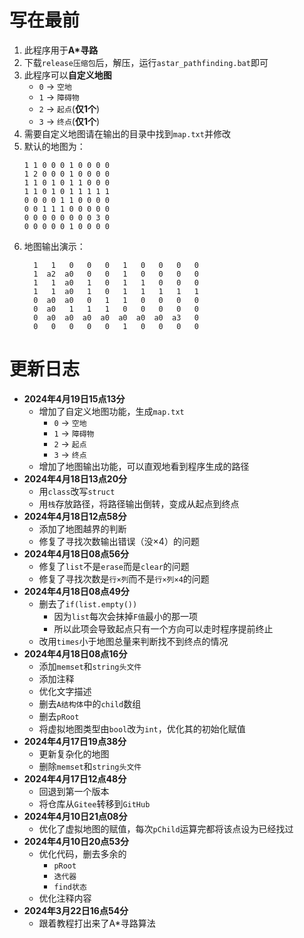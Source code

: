 # 写在最前

1. 此程序用于**A*寻路**
2. 下载```release压缩包```后，解压，运行```astar_pathfinding.bat```即可
3. 此程序可以**自定义地图**
	- ```0``` -> ```空地```
	- ```1``` -> ```障碍物```
	- ```2``` -> ```起点```(**仅1个**)
	- ```3``` -> ```终点```(**仅1个**)
4. 需要自定义地图请在输出的目录中找到```map.txt```并修改
5. 默认的地图为：
   ```
   1 1 0 0 0 1 0 0 0 0 
   1 2 0 0 0 1 0 0 0 0 
   1 1 0 1 0 1 1 0 0 0 
   1 1 0 1 0 1 1 1 1 1 
   0 0 0 0 1 1 0 0 0 0 
   0 0 1 1 1 0 0 0 0 0 
   0 0 0 0 0 0 0 0 3 0 
   0 0 0 0 0 1 0 0 0 0
   ```
6. 地图输出演示：
   ```
     1   1   0   0   0   1   0   0   0   0
     1  a2  a0   0   0   1   0   0   0   0
     1   1  a0   1   0   1   1   0   0   0
     1   1  a0   1   0   1   1   1   1   1
     0  a0  a0   0   1   1   0   0   0   0
     0  a0   1   1   1   0   0   0   0   0
     0  a0  a0  a0  a0  a0  a0  a0  a3   0
     0   0   0   0   0   1   0   0   0   0
   ```

# 更新日志

- **2024年4月19日15点13分**
	- 增加了自定义地图功能，生成```map.txt```
		- ```0``` -> ```空地```
		- ```1``` -> ```障碍物```
		- ```2``` -> ```起点```
		- ```3``` -> ```终点```
	- 增加了地图输出功能，可以直观地看到程序生成的路径
- **2024年4月18日13点20分**
	- 用```class```改写```struct```
	- 用```栈```存放路径，将路径输出倒转，变成从起点到终点
- **2024年4月18日12点58分**
	- 添加了地图越界的判断
	- 修复了寻找次数输出错误（没×4）的问题
- **2024年4月18日08点56分**
	- 修复了```list```不是```erase```而是```clear```的问题
	- 修复了寻找次数是```行×列```而不是```行×列×4```的问题
- **2024年4月18日08点49分**
	- 删去了```if(list.empty())```
		- 因为```list```每次会抹掉```F值```最小的那一项
		- 所以此项会导致起点只有一个方向可以走时程序提前终止
	- 改用```times```小于地图总量来判断找不到终点的情况
- **2024年4月18日08点16分**
	- 添加```memset```和```string头文件```
	- 添加注释
	- 优化文字描述
	- 删去```A结构体```中的```child```数组
	- 删去```pRoot```
	- 将虚拟地图类型由```bool```改为```int```，优化其的初始化赋值
- **2024年4月17日19点38分**
	- 更新复杂化的地图
	- 删除```memset```和```string头文件```
- **2024年4月17日12点48分**
	- 回退到第一个版本
	- 将仓库从```Gitee```转移到```GitHub```
- **2024年4月10日21点08分**
	- 优化了虚拟地图的赋值，每次```pChild```运算完都将该点设为已经找过
- **2024年4月10日20点53分**
	- 优化代码，删去多余的
		- ```pRoot```
		- ```迭代器```
		- ```find状态```
	- 优化注释内容
- **2024年3月22日16点54分**
	- 跟着教程打出来了A*寻路算法
